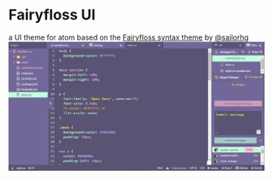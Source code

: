 # Fairyfloss UI
a UI theme for atom
based on the [Fairyfloss syntax theme](https://sailorhg.github.io/fairyfloss/) by [@sailorhg](https://twitter.com/sailorhg)
![Image](https://raw.githubusercontent.com/carriehwillis/fairyfloss-ui/master/fairyfloss-ui-img.PNG "Fairyfloss UI screenshot")
